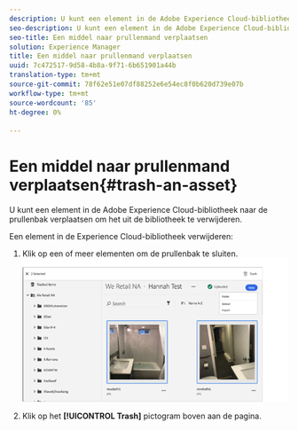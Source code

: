 ```yaml
---
description: U kunt een element in de Adobe Experience Cloud-bibliotheek naar de prullenbak verplaatsen om het uit de bibliotheek te verwijderen.
seo-description: U kunt een element in de Adobe Experience Cloud-bibliotheek naar de prullenbak verplaatsen om het uit de bibliotheek te verwijderen.
seo-title: Een middel naar prullenmand verplaatsen
solution: Experience Manager
title: Een middel naar prullenmand verplaatsen
uuid: 7c472517-9d58-4b8a-9f71-6b651901a44b
translation-type: tm+mt
source-git-commit: 78f62e51e07df88252e6e54ec8f0b620d739e07b
workflow-type: tm+mt
source-wordcount: '85'
ht-degree: 0%

---
```



# Een middel naar prullenmand verplaatsen{#trash-an-asset}

U kunt een element in de Adobe Experience Cloud-bibliotheek naar de prullenbak verplaatsen om het uit de bibliotheek te verwijderen.

Een element in de Experience Cloud-bibliotheek verwijderen:

1. Klik op een of meer elementen om de prullenbak te sluiten. ![](assets/import_options_mulit_select_trash.png)

1. Klik op het **[!UICONTROL Trash]** pictogram boven aan de pagina.

